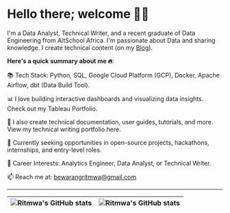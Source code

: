 # Hello there; welcome 👋🏾




I'm a Data Analyst, Technical Writer, and a recent graduate of Data Engineering from AltSchool Africa. I'm passionate about Data and sharing knowledge. I create technical content (on my [Blog](https://medium.com/@bewarangritmwa)).

**Here's a quick summary about me 🔥**:

📚 Tech Stack: Python, SQL, Google Cloud Platform (GCP), Docker, Apache Airflow, dbt (Data Build Tool).

📊 I love building interactive dashboards and visualizing data insights. Check out my Tableau Portfolio.

📝 I also create technical documentation, user guides, tutorials, and more. View my technical writing portfolio here.

🚀 Currently seeking opportunities in open-source projects, hackathons, internships, and entry-level roles.

🎯 Career Interests: Analytics Engineer, Data Analyst, or Technical Writer.

📫 Reach me at: bewarangritmwa@gmail.com



---

| <img align="center" src="https://github-readme-stats.vercel.app/api?username=ritnoel&show_icons=true&include_all_commits=true&hide_border=true" alt="Ritmwa's GitHub stats" /> | <img align="center" src="https://github-readme-stats.vercel.app/api/top-langs/?username=ritnoel&langs_count=8&layout=compact&hide_border=true" alt="Ritmwa's GitHub stats" /> |
| ------------- | ------------- |
